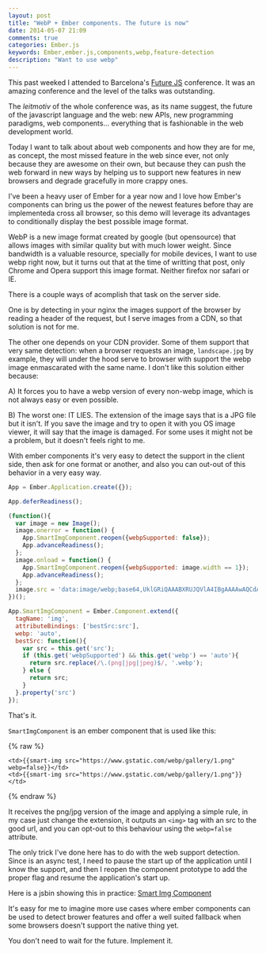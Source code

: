 ```yaml
---
layout: post
title: "WebP + Ember components. The future is now"
date: 2014-05-07 21:09
comments: true
categories: Ember.js
keywords: Ember,ember.js,components,webp,feature-detection
description: "Want to use webp"
---
```

This past weeked I attended to Barcelona's [Future JS](http://futurejs.org/) conference. It was an amazing conference and
the level of the talks was outstanding.

The _leitmotiv_ of the whole conference was, as its name suggest, the future of the javascript language
and the web: new APIs, new programming paradigms, web components... everything that is fashionable in the
web development world.

Today I want to talk about about web components and how they are for me, as concept, the most missed feature
in the web since ever, not only because they are awesome on their own, but because they can push the web
forward in new ways by helping us to support new features in new browsers and degrade gracefully in more crappy
ones.

I've been a heavy user of Ember for a year now and I love how Ember's components can bring us the power of
the newest features before thay are implementeda cross all browser, so this demo will leverage
its advantages to conditionally display the best possible image format.

WebP is a new image format created by google (but opensource) that allows images with similar quality but with
much lower weight. Since bandwidth is a valuable resource, specially for mobile devices, I want to use
webp right now, but it turns out that at the time of writting that post, only Chrome and Opera support
this image format. Neither firefox nor safari or IE.

There is a couple ways of acomplish that task on the server side.

One is by detecting in your nginx the images support of the browser by reading a header of the request,
but I serve images from a CDN, so that solution is not for me.

The other one depends on your CDN provider. Some of them support that very same detection: when a
browser requests an image, `landscape.jpg` by example, they will under the hood serve
to browser with support the webp image enmascarated with the same name.
I don't like this solution either because:

A) It forces you to have a webp version of every non-webp image, which is not always easy or even possible.

B) The worst one: IT LIES. The extension of the image says that is a JPG file but it isn't. If you save the image and
try to open it with you OS image viewer, it will say that the image is damaged. For some uses it might not be
a problem, but it doesn't feels right to me.

With ember components it's very easy to detect the support in the client side, then ask for one format
or another, and also you can out-out of this behavior in a very easy way.

```js
App = Ember.Application.create({});

App.deferReadiness();

(function(){
  var image = new Image();
  image.onerror = function() {
    App.SmartImgComponent.reopen({webpSupported: false});
    App.advanceReadiness();
  };
  image.onload = function() {
    App.SmartImgComponent.reopen({webpSupported: image.width == 1});
    App.advanceReadiness();
  };
  image.src = 'data:image/webp;base64,UklGRiQAAABXRUJQVlA4IBgAAAAwAQCdASoBAAEAAwA0JaQAA3AA/vuUAAA=';
})();

App.SmartImgComponent = Ember.Component.extend({
  tagName: 'img',
  attributeBindings: ['bestSrc:src'],
  webp: 'auto',
  bestSrc: function(){
    var src = this.get('src');
    if (this.get('webpSupported') && this.get('webp') == 'auto'){
      return src.replace(/\.(png|jpg|jpeg)$/, '.webp');
    } else {
      return src;
    }
  }.property('src')
});
```

That's it.

`SmartImgComponent` is an ember component that is used like this:

{% raw %}
```
<td>{{smart-img src="https://www.gstatic.com/webp/gallery/1.png" webp=false}}</td>
<td>{{smart-img src="https://www.gstatic.com/webp/gallery/1.png"}}</td>
```
{% endraw %}

It receives the png/jpg version of the image and applying a simple rule, in my case just change the extension,
it outputs an `<img>` tag with an src to the good url, and you can opt-out to this behaviour using
the `webp=false` attribute.

The only trick I've done here has to do with the web support detection. Since is an async test, I need to
pause the start up of the application until I know the support, and then I reopen the component prototype
to add the proper flag and resume the application's start up.

Here is a jsbin showing this in practice: [Smart Img Component](http://jsbin.com/ucanam/4910/edit)

It's easy for me to imagine more use cases where ember components can be used to detect brower features and
offer a well suited fallback when some browsers doesn't support the native thing yet.

You don't need to wait for the future. Implement it.